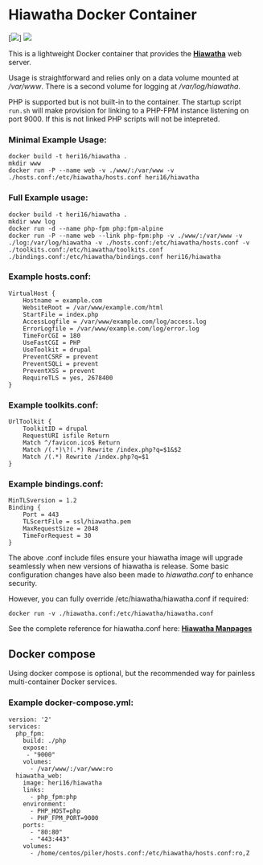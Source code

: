 # Hiawatha Docker Container

[![](https://img.shields.io/docker/automated/heri16/hiawatha.svg)]
[![](https://images.microbadger.com/badges/image/heri16/hiawatha.svg)](https://microbadger.com/images/heri16/hiawatha "Get your own image badge on microbadger.com")

This is a lightweight Docker container that provides the **[Hiawatha](http://www.hiawatha-webserver.org)** web server.

Usage is straightforward and relies only on a data volume mounted at */var/www*. There is a second volume for logging at */var/log/hiawatha*.

PHP is supported but is not built-in to the container. The startup script `run.sh` will make provision for linking to a PHP-FPM instance listening on port 9000. If this is not linked PHP scripts will not be intepreted.

### Minimal Example Usage:

    docker build -t heri16/hiawatha .
    mkdir www
    docker run -P --name web -v ./www/:/var/www -v ./hosts.conf:/etc/hiawatha/hosts.conf heri16/hiawatha

### Full Example usage:

    docker build -t heri16/hiawatha .
    mkdir www log
    docker run -d --name php-fpm php:fpm-alpine
    docker run -P --name web --link php-fpm:php -v ./www/:/var/www -v ./log:/var/log/hiawatha -v ./hosts.conf:/etc/hiawatha/hosts.conf -v ./toolkits.conf:/etc/hiawatha/toolkits.conf ./bindings.conf:/etc/hiawatha/bindings.conf heri16/hiawatha

### Example hosts.conf:

    VirtualHost {
        Hostname = example.com
        WebsiteRoot = /var/www/example.com/html
        StartFile = index.php
        AccessLogfile = /var/www/example.com/log/access.log
        ErrorLogfile = /var/www/example.com/log/error.log
        TimeForCGI = 180
        UseFastCGI = PHP
        UseToolkit = drupal
        PreventCSRF = prevent
        PreventSQLi = prevent
        PreventXSS = prevent
        RequireTLS = yes, 2678400
    }

### Example toolkits.conf:

    UrlToolkit {
        ToolkitID = drupal
        RequestURI isfile Return
        Match ^/favicon.ico$ Return
        Match /(.*)\?(.*) Rewrite /index.php?q=$1&$2
        Match /(.*) Rewrite /index.php?q=$1
    }

### Example bindings.conf:

    MinTLSversion = 1.2
    Binding {
        Port = 443
        TLScertFile = ssl/hiawatha.pem
        MaxRequestSize = 2048
        TimeForRequest = 30
    }

The above .conf include files ensure your hiawatha image will upgrade seamlessly when new versions of hiawatha is release.
Some basic configuration changes have also been made to *hiawatha.conf* to enhance security.

However, you can fully override /etc/hiawatha/hiawatha.conf if required:

    docker run -v ./hiawatha.conf:/etc/hiawatha/hiawatha.conf

See the complete reference for hiawatha.conf here:
**[Hiawatha Manpages](https://www.hiawatha-webserver.org/manpages/hiawatha/#index)**


## Docker compose

Using docker compose is optional, but the recommended way for painless multi-container Docker services.  

### Example docker-compose.yml:

    version: '2'
    services:
      php_fpm:
        build: ./php
        expose:
         - "9000"
        volumes:
          - /var/www/:/var/www:ro
      hiawatha_web:
        image: heri16/hiawatha
        links:
          - php_fpm:php
        environment:
          - PHP_HOST=php
          - PHP_FPM_PORT=9000
        ports:
          - "80:80"
          - "443:443"
        volumes:
          - /home/centos/piler/hosts.conf:/etc/hiawatha/hosts.conf:ro,Z
